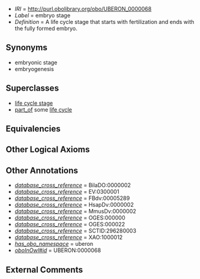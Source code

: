  * *IRI* = http://purl.obolibrary.org/obo/UBERON_0000068
 * *Label* = embryo stage
 * *Definition* = A life cycle stage that starts with fertilization and ends with the fully formed embryo.

## Synonyms

 * embryonic stage
 * embryogenesis

## Superclasses

 * [life cycle stage](../../UBERON/05/UBERON_0000105.md)
 * [part_of](../../BFO/50/BFO_0000050.md) some [life cycle](../../UBERON/04/UBERON_0000104.md)

## Equivalencies


## Other Logical Axioms


## Other Annotations

 * *[database_cross_reference](../../ef/oboInOwl#hasDbXref.md)* = BilaDO:0000002
 * *[database_cross_reference](../../ef/oboInOwl#hasDbXref.md)* = EV:0300001
 * *[database_cross_reference](../../ef/oboInOwl#hasDbXref.md)* = FBdv:00005289
 * *[database_cross_reference](../../ef/oboInOwl#hasDbXref.md)* = HsapDv:0000002
 * *[database_cross_reference](../../ef/oboInOwl#hasDbXref.md)* = MmusDv:0000002
 * *[database_cross_reference](../../ef/oboInOwl#hasDbXref.md)* = OGES:000000
 * *[database_cross_reference](../../ef/oboInOwl#hasDbXref.md)* = OGES:000022
 * *[database_cross_reference](../../ef/oboInOwl#hasDbXref.md)* = SCTID:296280003
 * *[database_cross_reference](../../ef/oboInOwl#hasDbXref.md)* = XAO:1000012
 * *[has_obo_namespace](../../ce/oboInOwl#hasOBONamespace.md)* = uberon
 * *[oboInOwl#id](../../id/oboInOwl#id.md)* = UBERON:0000068

## External Comments

